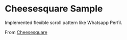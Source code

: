 
Cheesesquare Sample
===================================

Implemented flexible scroll pattern like Whatsapp Perfil.

From [Cheesesquare](https://github.com/chrisbanes/cheesesquare)
